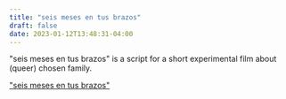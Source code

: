```yaml
---
title: "seis meses en tus brazos"
draft: false
date: 2023-01-12T13:48:31-04:00
---
```


"seis meses en tus brazos" is a script for a short experimental film about 
 (queer) chosen family.

["seis meses en tus 
brazos"](https://docs.google.com/document/d/1mWYjRrYWOETw7OStkn_rjcueQBs8ccnd1UI9ZLYCu40/edit?usp=sharing)
